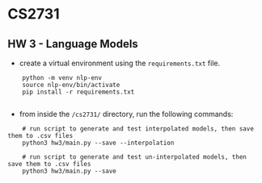 # CS2731

## HW 3 - Language Models

- create a virtual environment using the `requirements.txt` file.

```
    python -m venv nlp-env
    source nlp-env/bin/activate
    pip install -r requirements.txt
    
```

- from inside the `/cs2731/` directory, run the following commands:

```
    # run script to generate and test interpolated models, then save them to .csv files
    python3 hw3/main.py --save --interpolation

    # run script to generate and test un-interpolated models, then save them to .csv files
    python3 hw3/main.py --save

```
